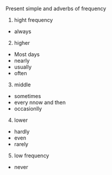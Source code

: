 Present simple and adverbs of frequency


1. hight frequency

- always

2. higher

- Most days
- nearly
- usually
- often

3. middle
- sometimes
- every nnow and then
- occasionlly

4. lower
- hardly
- even
- rarely

5. low frequency

- never


